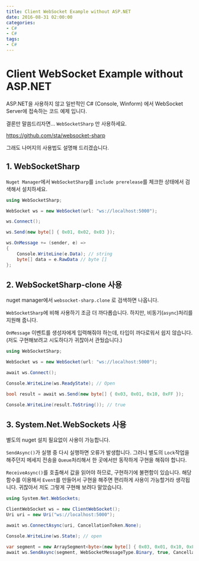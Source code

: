 ```yaml
---
title: Client WebSocket Example without ASP.NET
date: 2016-08-31 02:00:00
categories:
- C#
- C#
tags:
- C#
---
```


# Client WebSocket Example without ASP.NET

ASP.NET을 사용하지 않고 일반적인 C# (Console, Winform) 에서 WebSocket Server에 접속하는 코드 예제 입니다.

결론만 말씀드리자면... `WebSocketSharp` 만 사용하세요.

<https://github.com/sta/websocket-sharp>

그래도 나머지의 사용법도 설명해 드리겠습니다.

## 1. WebSocketSharp

`Nuget Manager`에서 `WebSocketSharp`를 `include prerelease`를 체크한 상태에서 검색해서 설치하세요.

```C#
using WebSocketSharp;

WebSocket ws = new WebSocket(url: "ws://localhost:5000");

ws.Connect();

ws.Send(new byte[] { 0x01, 0x02, 0x03 });

ws.OnMessage += (sender, e) =>
{
    Console.WriteLine(e.Data); // string
    byte[] data = e.RawData // byte []
};
```

## 2. WebSocketSharp-clone 사용

nuget manager에서 `websocket-sharp.clone` 로 검색하면 나옵니다.

`WebSocketSharp`에 비해 사용하기 조금 더 까다롭습니다.
하지만, 비동기(`async`)처리를 지원해 줍니다.

`OnMessage` 이벤트를 생성자에게 입력해줘야 하는데, 타입이 까다로워서 쉽지 않습니다.
(저도 구현해보려고 시도하다가 귀찮아서 관뒀습니다.)

```C#
using WebSocketSharp;

WebSocket ws = new WebSocket(url: "ws://localhost:5000");

await ws.Connect();

Console.WriteLine(ws.ReadyState); // Open

bool result = await ws.Send(new byte[] { 0x03, 0x01, 0x10, 0xFF });

Console.WriteLine(result.ToString()); // true
```

## 3. System.Net.WebSockets 사용

별도의 nuget 설치 필요없이 사용이 가능합니다.

`SendAsync()`가 실행 중 다시 실행하면 오류가 발생합니다.
그러니 별도의 `Lock`작업을 해주던지 메세지 전송을 `Queue`처리해서 한 곳에서만 동작하게 구현을 해줘야 합니다.

`ReceiveAsync()`를 호출해서 값을 읽어야 하므로, 구현하기에 불편함이 있습니다.
해당 함수를 이용해서 `Event`를 만들어서 구현을 해주면 편리하게 사용이 가능할거라 생각됩니다.
귀찮아서 저도 그렇게 구현해 보려다 말았습니다.

```C#
using System.Net.WebSockets;

ClientWebSocket ws = new ClientWebSocket();
Uri uri = new Uri("ws://localhost:5000");

await ws.ConnectAsync(uri, CancellationToken.None);

Console.WriteLine(ws.State); // open

var segment = new ArraySegment<byte>(new byte[] { 0x03, 0x01, 0x10, 0xFF });
await ws.SendAsync(segment, WebSocketMessageType.Binary, true, CancellationToken.None);
```
